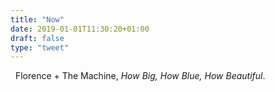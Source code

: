 ```yaml
---
title: "Now"
date: 2019-01-01T11:30:20+01:00
draft: false
type: "tweet"
---
```

<a href="https://itunes.apple.com/fr/album/how-big-how-blue-how-beautiful-deluxe/964546448" type="application/rss+xml" class="iconfont icon-music" title="rss"></a> &nbsp; Florence + The Machine, *How Big, How Blue, How Beautiful*.

